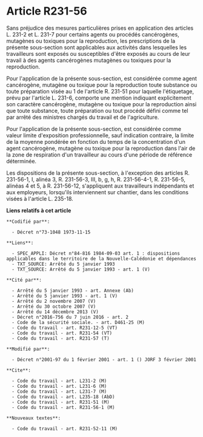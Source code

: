 # Article R231-56

Sans préjudice des mesures particulières prises en application des articles L. 231-2 et L. 231-7 pour certains agents ou
procédés cancérogènes, mutagènes ou toxiques pour la reproduction, les prescriptions de la présente sous-section sont
applicables aux activités dans lesquelles les travailleurs sont exposés ou susceptibles d'être exposés au cours de leur
travail à des agents cancérogènes mutagènes ou toxiques pour la reproduction.

Pour l'application de la présente sous-section, est considérée comme agent cancérogène, mutagène ou toxique pour la
reproduction toute substance ou toute préparation visée au 1 de l'article R. 231-51 pour laquelle l'étiquetage, prévu par
l'article L. 231-6, comporte une mention indiquant explicitement son caractère cancérogène, mutagène ou toxique pour la
reproduction ainsi que toute substance, toute préparation ou tout procédé défini comme tel par arrêté des ministres chargés
du travail et de l'agriculture.

Pour l'application de la présente sous-section, est considérée comme valeur limite d'exposition professionnelle, sauf
indication contraire, la limite de la moyenne pondérée en fonction du temps de la concentration d'un agent cancérogène,
mutagène ou toxique pour la reproduction dans l'air de la zone de respiration d'un travailleur au cours d'une période de
référence déterminée.

Les dispositions de la présente sous-section, à l'exception des articles R. 231-56-1, I, alinéa 3, R. 231-56-3, III, b, g, h,
R. 231-56-4-1, R. 231-56-5, alinéas 4 et 5, à R. 231-56-12, s'appliquent aux travailleurs indépendants et aux employeurs,
lorsqu'ils interviennent sur chantier, dans les conditions visées à l'article L. 235-18.

**Liens relatifs à cet article**

	**Codifié par**:

	  - Décret n°73-1048 1973-11-15

	**Liens**:

	  - SPEC_APPLI: Décret n°84-816 1984-09-03 art. 1 : dispositions applicables dans le territoire de la Nouvelle-Calédonie et dépendances
	  - TXT_SOURCE: Arrêté du 5 janvier 1993
	  - TXT_SOURCE: Arrêté du 5 janvier 1993 - art. 1 (V)

	**Cité par**:

	  - Arrêté du 5 janvier 1993 - art. Annexe (Ab)
	  - Arrêté du 5 janvier 1993 - art. 1 (V)
	  - Arrêté du 2 novembre 2007 (V)
	  - Arrêté du 30 octobre 2007 (V)
	  - Arrêté du 14 décembre 2013 (V)
	  - Décret n°2016-756 du 7 juin 2016 - art. 2
	  - Code de la sécurité sociale. - art. D461-25 (M)
	  - Code du travail - art. R231-12-5 (VT)
	  - Code du travail - art. R231-54 (VT)
	  - Code du travail - art. R231-57 (T)

	**Modifié par**:

	  - Décret n°2001-97 du 1 février 2001 - art. 1 () JORF 3 février 2001

	**Cite**:

	  - Code du travail - art. L231-2 (M)
	  - Code du travail - art. L231-6 (M)
	  - Code du travail - art. L231-7 (M)
	  - Code du travail - art. L235-18 (AbD)
	  - Code du travail - art. R231-51 (M)
	  - Code du travail - art. R231-56-1 (M)

	**Nouveaux textes**:

	  - Code du travail - art. R231-52-11 (M)
